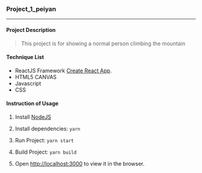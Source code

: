<!--
 * @Author: ShenLing
 * @Date: 2020-10-20 22:20:24
 * @LastEditors: ShenLing
 * @LastEditTime: 2020-10-20 22:49:53
-->
### Project_1_peiyan
---

#### Project Description
> This project is for showing a normal person climbing the mountain

#### Technique List

- ReactJS Framework [Create React App](https://github.com/facebook/create-react-app).
- HTML5 CANVAS
- Javascript
- CSS


#### Instruction of Usage

1. Install [NodeJS](https://nodejs.org/en/)
  
2. Install dependencies: `yarn`

3. Run Project: `yarn start`

4. Build Project: `yarn build`

5. Open [http://localhost:3000](http://localhost:3000) to view it in the browser.
